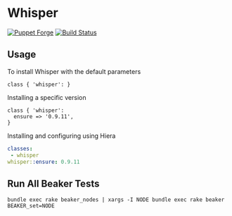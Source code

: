 # Whisper

[![Puppet Forge](http://img.shields.io/puppetforge/v/jbussdieker/whisper.svg)](https://forge.puppetlabs.com/jbussdieker/whisper)
[![Build Status](https://travis-ci.org/jbussdieker/puppet-whisper.svg?branch=master)](https://travis-ci.org/jbussdieker/puppet-whisper)

## Usage

To install Whisper with the default parameters

```puppet
class { 'whisper': }
```

Installing a specific version

```puppet
class { 'whisper':
  ensure => '0.9.11',
}
```

Installing and configuring using Hiera

```yaml
classes:
 - whisper
whisper::ensure: 0.9.11
```

## Run All Beaker Tests

    bundle exec rake beaker_nodes | xargs -I NODE bundle exec rake beaker BEAKER_set=NODE
